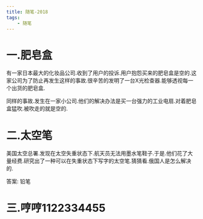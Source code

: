 ```yaml
---
title: 随笔-2018
tags:
    - 随笔
---
```


# 一.肥皂盒

有一家日本最大的化妆品公司.收到了用户的投诉.用户抱怨买来的肥皂盒是空的.这家公司为了防止再发生这样的事故.很辛苦的发明了一台X光检查器.能够透视每一个出货的肥皂盒.

<!--more-->

同样的事故.发生在一家小公司.他们的解决办法是买一台强力的工业电扇.对着肥皂盒猛吹.被吹走的就是空的.

# 二.太空笔

美国太空总署.发现在太空失重状态下.航天员无法用墨水笔鞋子.于是.他们花了大量经费.研究出了一种可以在失重状态下写字的太空笔.猜猜看.俄国人是怎么解决的.

答案: 铅笔

# 三.哼哼1122334455

